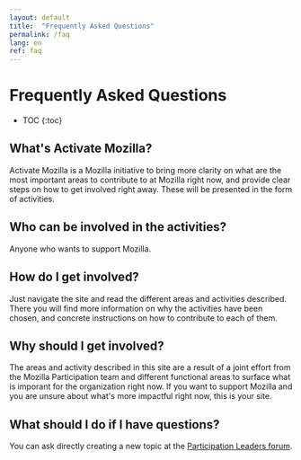 ```yaml
---
layout: default
title:  "Frequently Asked Questions"
permalink: /faq
lang: en
ref: faq
---
```


# Frequently Asked Questions

* TOC
{:toc}

## What's Activate Mozilla?

Activate Mozilla is a Mozilla initiative to bring more clarity on what are the most important areas to contribute to at Mozilla right now, and provide clear steps on how to get involved right away. These will be presented in the form of activities.

## Who can be involved in the activities?

Anyone who wants to support Mozilla.

## How do I get involved?

Just navigate the site and read the different areas and activities described. There you will find more information on why the activities have been chosen, and concrete instructions on how to contribute to each of them.

## Why should I get involved?

The areas and activity described in this site are a result of a joint effort from the Mozilla Participation team and different functional areas to surface what is imporant for the organization right now. If you want to support Mozilla and you are unsure about what's more impactful right now, this is your site.

## What should I do if I have questions?

You can ask directly creating a new topic at the [Participation Leaders forum](https://discourse.mozilla-community.org/c/participation-leaders).
